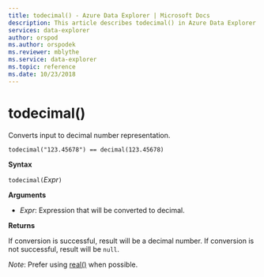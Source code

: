 ```yaml
---
title: todecimal() - Azure Data Explorer | Microsoft Docs
description: This article describes todecimal() in Azure Data Explorer.
services: data-explorer
author: orspod
ms.author: orspodek
ms.reviewer: mblythe
ms.service: data-explorer
ms.topic: reference
ms.date: 10/23/2018
---
```

# todecimal()

Converts input to decimal number representation.

```kusto
todecimal("123.45678") == decimal(123.45678)
```

**Syntax**

`todecimal(`*Expr*`)`

**Arguments**

* *Expr*: Expression that will be converted to decimal. 

**Returns**

If conversion is successful, result will be a decimal number.
If conversion is not successful, result will be `null`.
 
*Note*: Prefer using [real()](./scalar-data-types/real.md) when possible.